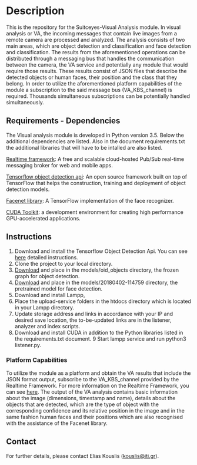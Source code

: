 # Description

This is the repository for the Suitceyes-Visual Analysis module. In visual analysis or VA, the incoming messages that contain live images from a remote camera are processed and analyzed. The analysis consists of two main areas, which are object detection and classification and face detection and classification. The results from the aforementioned operations can be distributed through a messaging bus that handles the communication between the camera, the VA service and potentially any module that would require those results. These results consist of JSON files that describe the detected objects or human faces, their position and the class that they belong. In order to utilize the aforementioned platform capabilities of the module a subscription to the said message bus (VA_KBS_channel) is required. Thousands simultaneous subscriptions can be potentially handled simultaneously.

## Requirements - Dependencies

The Visual analysis module is developed in Python version 3.5. Below the additional dependencies are listed. Also in the document requirements.txt the additional libraries that will have to be intalled are also listed.

[Realtime framework](https://framework.realtime.co/messaging/ ): A free and scalable cloud-hosted Pub/Sub real-time messaging broker for web and mobile apps. 

[Tensorflow object detection api](https://github.com/tensorflow/models/tree/master/research/object_detection): An open source framework built on top of TensorFlow that helps the construction, training and deployment of object detection models.

[Facenet library](https://github.com/davidsandberg/facenet): A TensorFlow implementation of the face recognizer.

[CUDA Toolkit](https://developer.nvidia.com/cuda-toolkit ): a development environment for creating high performance GPU-accelerated applications.


## Instructions

1. Download and install the Tensorflow Object Detection Api. You can see [here](https://github.com/tensorflow/models/blob/master/research/object_detection/g3doc/installation.md ) detailed instructions.
2. Clone the project to your local directory.
3. [Download](http://download.tensorflow.org/models/object_detection/faster_rcnn_inception_resnet_v2_atrous_oid_v4_2018_12_12.tar.gz ) and place in the models/oid_objects directory, the frozen graph for object detection. 
4. [Download](https://drive.google.com/file/d/1EXPBSXwTaqrSC0OhUdXNmKSh9qJUQ55-/view) and place in the models/20180402-114759 directory, the pretrained model for face detection.
5. Download and install Lampp,
6. Place the upload-service folders in the htdocs directory which is located in your Lampp directory.
7. Update storage address and links in accordance with your IP and desired save location, the to-be-updated links are in the listener, analyzer and index scripts.
8. Download and install CUDA in addition to the Python libraries listed in the requirements.txt document.
9 Start lampp service and run python3 listener.py.

### Platform Capabilities

To utilize the module as a platform and obtain the VA results that include the JSON format output, subscribe to the VA_KBS_channel provided by the Realtime Framework. For more information on the Realtime Framework, you can see [here](https://framework.realtime.co/messaging/#documentation). The output of the VA analysis contains basic information about the image (dimensions, timestamp and name), details about the objects that are detected, which are the type of object with the corresponding confidence and its relative position in the image and in the same fashion human faces and their positions which are also recognised with the assistance of the Facenet library.
## Contact 

For further details, please contact Elias Kouslis (kouslis@iti.gr).

